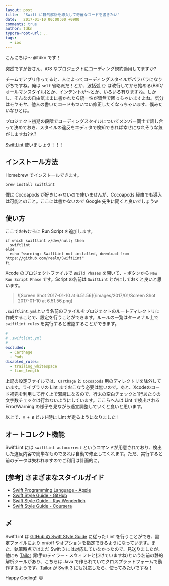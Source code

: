 ```yaml
---
layout: post
title:  "Swift に静的解析を導入して奇麗なコードを書きたい"
date:   2017-01-10 00:00:00 +0900
comments: true
author: tdkn
typora-root-url: ..
tags:
  - ios
---
```


こんにちは〜 @tdkn です！

突然ですが皆さん、iOS なプロジェクトにコーディング規約適用してますか?

チームでアプリ作ってると、人によってコーディングスタイルがバラバラになりがちですね。俺は `self` 省略派だ！とか、波括弧 `{}` は改行してから始める(BSD/オールマンスタイル)とか、インデントが〜とか、いろいろ有りますね。しかし、そんなの自由気ままに書かれたら統一性が皆無で困っちゃいますよね。気分はモヤモヤ、他人の書いたコードもついつい修正したくなっちゃいます、僕みたいなひとは。

プロジェクト初期の段階でコーディングスタイルについてメンバー同士で話し合って決めておき、スタイルの違反をエディタで検知できれば幸せになれそうな気がしますね?ネ?

[SwiftLint][swiftlint] 使いましょう！！！

## インストール方法

Homebrew でインストールできます。

`brew install swiftlint`

僕は Cocoapods が好きじゃないので使いませんが、Cocoapods 経由でも導入は可能とのこと。ここには書かないので Google 先生に聞くと良いでしょうw

## 使い方

ここでおもむろに Run Script を追加します。

```shell
if which swiftlint >/dev/null; then
  swiftlint
else
  echo "warning: SwiftLint not installed, download from https://github.com/realm/SwiftLint"
fi
```

Xcode のプロジェクトファイルで `Build Phases` を開いて、`+` ボタンから `New Run Script Phase` です。Script の名前は `SwiftLint` とかにしておくと良いと思います。

>  ![Screen Shot 2017-01-10 at 6.51.56](/images/2017/01/Screen Shot 2017-01-10 at 6.51.56.png)

`.swiftlint.yml`という名前のファイルをプロジェクトのルートディレクトリに作成することで、設定を行うことができます。ルールの一覧はターミナル上で `swiftlint rules` を実行すると確認することができます。

```yaml
#
# .swiftlint.yml
#
excluded:
  - Carthage
  - Pods
disabled_rules:
  - trailing_whitespace
  - line_length
```

上記の設定ファイルでは、`Carthage` と `Cocoapods` 用のディレクトリを除外しています。ライブラリの Lint までおこなう必要は無いので。あと、Xcodeのコード補完を利用して行く上で邪魔になるので、行末の空白チェックと1行あたりの文字数チェックは行わないようにしています。ここらへんは Lint で検出される Error/Warning の様子を見ながら適宜調整していくと良いと思います。

以上で、`⌘ + B` ビルド時に Lint が走るようになりました！

## オートコレクト機能

SwiftLint には `swiftlint autocorrect` というコマンドが用意されており、検出した違反内容で簡単なものであれば自動で修正してくれます。ただ、実行すると前のデータは失われますのでご利用は計画的に。

## [参考] さまざまなスタイルガイド

- [Swift Programming Language - Apple][swiftlang]
- [Swift Style Guide - GitHub][github-swift-style-guide]
- [Swift Style Guide - Ray Wenderlich][rw-swift-style-guide]
- [Swift Style Guide - Coursera][coursera-swift-style-guide]

## 〆

SwiftLint は [GitHub の Swift Style Guide][github-swift-style-guide] に従った Lint を行うことができ、設定ファイルにより on/off やオプションを指定できるようになっています。また、執筆時点ではまだ Swift 3 には対応していなかったので、見送りましたが、他にも [Tailor][tailor] (歌手のテイラー・スウィフトと掛けていますね)という名前の静的解析ツールがあり、こちらは Java で作られていてクロスプラットフォームで動作するようです。[Tailor][tailor] が Swift 3 にも対応したら、使ってみたいですね！

Happy Coding!! :blush:

[swiftlint]: https://github.com/realm/SwiftLint
[swiftlang]: https://developer.apple.com/library/content/documentation/Swift/Conceptual/Swift_Programming_Language/
[github-swift-style-guide]: https://github.com/github/swift-style-guide
[rw-swift-style-guide]: https://github.com/raywenderlich/swift-style-guide
[coursera-swift-style-guide]: https://github.com/coursera/swift-style-guide
[tailor]: https://tailor.sh/
